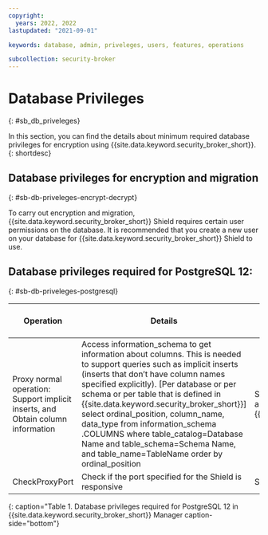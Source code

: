 ```yaml
---
copyright:
  years: 2022, 2022
lastupdated: "2021-09-01"

keywords: database, admin, priveleges, users, features, operations

subcollection: security-broker
---
```


# Database Privileges
{: #sb_db_priveleges}

In this section, you can find the details about minimum required database
privileges for encryption using {{site.data.keyword.security_broker_short}}.
{: shortdesc}

## Database privileges for encryption and migration
{: #sb-db-priveleges-encrypt-decrypt}

To carry out encryption and migration, {{site.data.keyword.security_broker_short}} Shield requires
certain user permissions on the database. It is recommended that you
create a new user on your database for {{site.data.keyword.security_broker_short}} Shield to use.

## Database privileges required for PostgreSQL 12:
{: #sb-db-priveleges-postgresql}

|**Operation**|**Details**|**Queries used by Shield**|**Minimum required grants**|**Additional information**|
| - | - | - | - | - |
|Proxy normal operation: Support implicit inserts, and Obtain column information|Access information_schema to get information about columns. This is needed to support queries such as implicit inserts (inserts that don’t have column names specified explicitly). [Per database or per schema or per table that is defined in {{site.data.keyword.security_broker_short}}] select ordinal_position, column_name, data_type from information_schema .COLUMNS where table_catalog=Database Name and table_schema=Schema Name, and table_name=TableName order by ordinal_position |Select grant is required for all tables that are defined in {{site.data.keyword.security_broker_short}}.|If a new database, schema or column is added to your protection plan, ensure the grant is applied|
|CheckProxyPort|Check if the port specified for the Shield is responsive|Select 1|Select grant|
{: caption="Table 1. Database privileges required for PostgreSQL 12 in {{site.data.keyword.security_broker_short}} Manager caption-side="bottom"}

